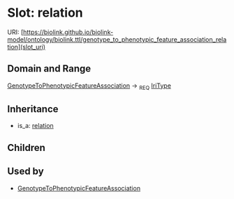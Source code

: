 # Slot: relation




URI: [https://biolink.github.io/biolink-model/ontology/biolink.ttl/genotype_to_phenotypic_feature_association_relation](slot_uri)
## Domain and Range

[GenotypeToPhenotypicFeatureAssociation](GenotypeToPhenotypicFeatureAssociation.md) ->  <sub>REQ</sub> [IriType](IriType.md)
## Inheritance

 *  is_a: [relation](relation.md)
## Children

## Used by

 * [GenotypeToPhenotypicFeatureAssociation](GenotypeToPhenotypicFeatureAssociation.md)
